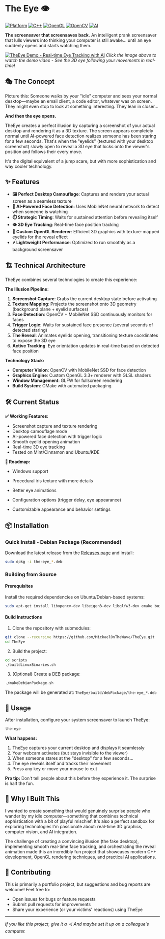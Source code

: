 # The Eye 👁️

[![Platform](https://img.shields.io/badge/platform-Linux-blue.svg)](https://github.com/MickaelOnTheWave/TheEye)
[![C++](https://img.shields.io/badge/C++-17-00599C.svg)](https://isocpp.org/)
[![OpenGL](https://img.shields.io/badge/OpenGL-3.3+-5586A4.svg)](https://www.opengl.org/)
[![OpenCV](https://img.shields.io/badge/OpenCV-4.x-5C3EE8.svg)](https://opencv.org/)
[![AI](https://img.shields.io/badge/AI-MobileNet%20SSD-FF6F00.svg)](https://github.com/chuanqi305/MobileNet-SSD)

**The screensaver that screensaves back.** An intelligent prank screensaver that lulls viewers into thinking your computer is still awake... until an eye suddenly opens and starts watching them.

[![TheEye Demo - Real-time Eye Tracking with AI](https://img.youtube.com/vi/Lfbn6emUn2Q/0.jpg)](https://youtu.be/Lfbn6emUn2Q)
*Click the image above to watch the demo video - See the 3D eye following your movements in real-time!*

## 🎭 The Concept

Picture this: Someone walks by your "idle" computer and sees your normal desktop—maybe an email client, a code editor, whatever was on screen. They might even stop to look at something interesting. They lean in closer...

**And then the eye opens.**

TheEye creates a perfect illusion by capturing a screenshot of your actual desktop and rendering it as a 3D texture. The screen appears completely normal until AI-powered face detection realizes someone has been staring for a few seconds. That's when the "eyelids" (textured with your desktop screenshot) slowly open to reveal a 3D eye that locks onto the viewer's position and follows their every move.

It's the digital equivalent of a jump scare, but with more sophistication and way cooler technology.

## ✨ Features

- **🖼️ Perfect Desktop Camouflage**: Captures and renders your actual screen as a seamless texture
- **🧠 AI-Powered Face Detection**: Uses MobileNet neural network to detect when someone is watching
- **⏱️ Strategic Timing**: Waits for sustained attention before revealing itself
- **👁️ 3D Eye Tracking**: Real-time face position tracking
- **🎨 Custom OpenGL Renderer**: Efficient 3D graphics with texture-mapped eyelids for the reveal effect
- **⚡ Lightweight Performance**: Optimized to run smoothly as a background screensaver

## 🏗️ Technical Architecture

TheEye combines several technologies to create this experience:

**The Illusion Pipeline:**
1. **Screenshot Capture**: Grabs the current desktop state before activating
2. **Texture Mapping**: Projects the screenshot onto 3D geometry (background plane + eyelid surfaces)
3. **Face Detection**: OpenCV + MobileNet SSD continuously monitors for faces
4. **Trigger Logic**: Waits for sustained face presence (several seconds of detected staring)
5. **The Reveal**: Animates eyelids opening, transitioning texture coordinates to expose the 3D eye
6. **Active Tracking**: Eye orientation updates in real-time based on detected face position

**Technology Stack:**
- **Computer Vision**: OpenCV with MobileNet SSD for face detection
- **Graphics Engine**: Custom OpenGL 3.3+ renderer with GLSL shaders
- **Window Management**: GLFW for fullscreen rendering
- **Build System**: CMake with automated packaging

## 🛠️ Current Status

**✅ Working Features:**
- Screenshot capture and texture rendering
- Desktop camouflage mode
- AI-powered face detection with trigger logic
- Smooth eyelid opening animation
- Real-time 3D eye tracking
- Tested on Mint/Cinnamon and Ubuntu/KDE

**🔮 Roadmap:**
- Windows support
- Procedural iris texture with more details
- Better eye animations
- Configuration options (trigger delay, eye appearance)

- Customizable appearance and behavior settings

## 📦 Installation

### Quick Install - Debian Package (Recommended)

Download the latest release from the [Releases page](https://github.com/MickaelOnTheWave/TheEye/releases) and install:

```bash
sudo dpkg -i the-eye_*.deb
```

### Building from Source

#### Prerequisites

Install the required dependencies on Ubuntu/Debian-based systems:

```bash
sudo apt-get install libopencv-dev libeigen3-dev libglfw3-dev cmake build-essential
```

#### Build Instructions

1. Clone the repository with submodules:
```bash
git clone --recursive https://github.com/MickaelOnTheWave/TheEye.git
cd TheEye
```

2. Build the project:
```bash
cd scripts
./buildLinuxBinaries.sh
```

3. (Optional) Create a DEB package:
```bash
./makeDebianPackage.sh
```

The package will be generated at: `TheEye/build/debPackage/the-eye_*.deb`

## 🚀 Usage

After installation, configure your system screensaver to launch TheEye:

```bash
the-eye
```

**What happens:**
1. TheEye captures your current desktop and displays it seamlessly
2. Your webcam activates (but stays invisible to the viewer)
3. When someone stares at the "desktop" for a few seconds...
4. The eye reveals itself and tracks their movement
5. Press any key or move your mouse to exit

**Pro tip:** Don't tell people about this before they experience it. The surprise is half the fun.

## 🎯 Why I Built This

I wanted to create something that would genuinely surprise people who wander by my idle computer—something that combines technical sophistication with a bit of playful mischief. It's also a perfect sandbox for exploring technologies I'm passionate about: real-time 3D graphics, computer vision, and AI integration.

The challenge of creating a convincing illusion (the fake desktop), implementing smooth real-time face tracking, and orchestrating the reveal animation made this an incredibly fun project that showcases modern C++ development, OpenGL rendering techniques, and practical AI applications.

## 🤝 Contributing

This is primarily a portfolio project, but suggestions and bug reports are welcome! Feel free to:
- Open issues for bugs or feature requests  
- Submit pull requests for improvements
- Share your experience (or your victims' reactions) using TheEye

---

*If you like this project, give it a ⭐! And maybe set it up on a colleague's computer.*

